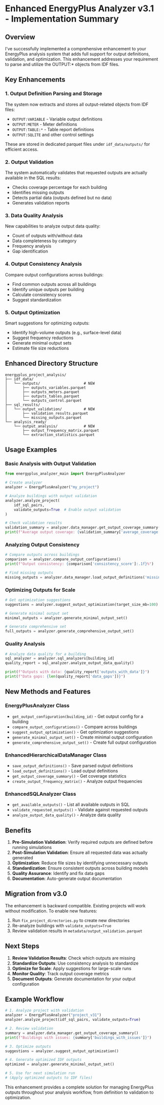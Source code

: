 # Enhanced EnergyPlus Analyzer v3.1 - Implementation Summary

## Overview

I've successfully implemented a comprehensive enhancement to your EnergyPlus analysis system that adds full support for output definitions, validation, and optimization. This enhancement addresses your requirement to parse and utilize the OUTPUT:* objects from IDF files.

## Key Enhancements

### 1. **Output Definition Parsing and Storage**

The system now extracts and stores all output-related objects from IDF files:
- `OUTPUT:VARIABLE` - Variable output definitions
- `OUTPUT:METER` - Meter definitions  
- `OUTPUT:TABLE:*` - Table report definitions
- `OUTPUT:SQLITE` and other control settings

These are stored in dedicated parquet files under `idf_data/outputs/` for efficient access.

### 2. **Output Validation**

The system automatically validates that requested outputs are actually available in the SQL results:
- Checks coverage percentage for each building
- Identifies missing outputs
- Detects partial data (outputs defined but no data)
- Generates validation reports

### 3. **Data Quality Analysis**

New capabilities to analyze output data quality:
- Count of outputs with/without data
- Data completeness by category
- Frequency analysis
- Gap identification

### 4. **Output Consistency Analysis**

Compare output configurations across buildings:
- Find common outputs across all buildings
- Identify unique outputs per building
- Calculate consistency scores
- Suggest standardization

### 5. **Output Optimization**

Smart suggestions for optimizing outputs:
- Identify high-volume outputs (e.g., surface-level data)
- Suggest frequency reductions
- Generate minimal output sets
- Estimate file size reductions

## Enhanced Directory Structure

```
energyplus_project_analysis/
├── idf_data/
│   └── outputs/                    # NEW
│       ├── outputs_variables.parquet
│       ├── outputs_meters.parquet
│       ├── outputs_tables.parquet
│       └── outputs_control.parquet
├── sql_results/
│   └── output_validation/          # NEW
│       ├── validation_results.parquet
│       └── missing_outputs.parquet
└── analysis_ready/
    └── output_analysis/            # NEW
        ├── output_frequency_matrix.parquet
        └── extraction_statistics.parquet
```

## Usage Examples

### Basic Analysis with Output Validation

```python
from energyplus_analyzer_main import EnergyPlusAnalyzer

# Create analyzer
analyzer = EnergyPlusAnalyzer("my_project")

# Analyze buildings with output validation
analyzer.analyze_project(
    idf_sql_pairs,
    validate_outputs=True  # Enable output validation
)

# Check validation results
validation_summary = analyzer.data_manager.get_output_coverage_summary()
print(f"Average output coverage: {validation_summary['average_coverage']:.1f}%")
```

### Analyzing Output Consistency

```python
# Compare outputs across buildings
comparison = analyzer.compare_output_configurations()
print(f"Output consistency: {comparison['consistency_score']:.1f}%")

# Find missing outputs
missing_outputs = analyzer.data_manager.load_output_definitions('missing_outputs')
```

### Optimizing Outputs for Scale

```python
# Get optimization suggestions
suggestions = analyzer.suggest_output_optimization(target_size_mb=100)

# Generate minimal output set
minimal_outputs = analyzer.generate_minimal_output_set()

# Generate comprehensive set
full_outputs = analyzer.generate_comprehensive_output_set()
```

### Quality Analysis

```python
# Analyze data quality for a building
sql_analyzer = analyzer.sql_analyzers[building_id]
quality_report = sql_analyzer.analyze_output_data_quality()

print(f"Outputs with data: {quality_report['outputs_with_data']}")
print(f"Data gaps: {len(quality_report['data_gaps'])}")
```

## New Methods and Features

### EnergyPlusAnalyzer Class
- `get_output_configuration(building_id)` - Get output config for a building
- `compare_output_configurations()` - Compare across buildings
- `suggest_output_optimization()` - Get optimization suggestions
- `generate_minimal_output_set()` - Create minimal output configuration
- `generate_comprehensive_output_set()` - Create full output configuration

### EnhancedHierarchicalDataManager Class
- `save_output_definitions()` - Save parsed output definitions
- `load_output_definitions()` - Load output definitions
- `get_output_coverage_summary()` - Get coverage statistics
- `create_output_frequency_matrix()` - Analyze output frequencies

### EnhancedSQLAnalyzer Class
- `get_available_outputs()` - List all available outputs in SQL
- `validate_requested_outputs()` - Validate against requested outputs
- `analyze_output_data_quality()` - Analyze data quality

## Benefits

1. **Pre-Simulation Validation**: Verify required outputs are defined before running simulations
2. **Post-Simulation Validation**: Ensure all requested data was actually generated
3. **Optimization**: Reduce file sizes by identifying unnecessary outputs
4. **Standardization**: Ensure consistent outputs across building models
5. **Quality Assurance**: Identify and fix data gaps
6. **Documentation**: Auto-generate output documentation

## Migration from v3.0

The enhancement is backward compatible. Existing projects will work without modification. To enable new features:

1. Run `fix_project_directories.py` to create new directories
2. Re-analyze buildings with `validate_outputs=True`
3. Review validation results in `metadata/output_validation.parquet`

## Next Steps

1. **Review Validation Results**: Check which outputs are missing
2. **Standardize Outputs**: Use consistency analysis to standardize
3. **Optimize for Scale**: Apply suggestions for large-scale runs
4. **Monitor Quality**: Track output coverage metrics
5. **Document Outputs**: Generate documentation for your output configuration

## Example Workflow

```python
# 1. Analyze project with validation
analyzer = EnergyPlusAnalyzer("project_v31")
analyzer.analyze_project(idf_sql_pairs, validate_outputs=True)

# 2. Review validation
summary = analyzer.data_manager.get_output_coverage_summary()
print(f"Buildings with issues: {summary['buildings_with_issues']}")

# 3. Optimize outputs
suggestions = analyzer.suggest_output_optimization()

# 4. Generate optimized IDF outputs
optimized = analyzer.generate_minimal_output_set()

# 5. Use for next simulation run
# (Apply optimized outputs to IDF files)
```

This enhancement provides a complete solution for managing EnergyPlus outputs throughout your analysis workflow, from definition to validation to optimization.